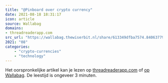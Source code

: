 ```yaml
---
title: "@Pinboard over crypto currency"
date: 2021-08-18 18:31:17
icon: article
source: Wallabag
domains:
- threadreaderapp.com
src_url: "https://wallabag.thewiserbit.nl/share/613349dfba7574.84063779"
2021: "08"
categories:
    - "crypto-currencies"
    - "technology"
---
```

Het oorspronkelijke artikel kan je lezen op [threadreaderapp.com](https://threadreaderapp.com/thread/1399058952336277505.html) of [op Wallabag](https://wallabag.thewiserbit.nl/share/613349dfba7574.84063779). De leestijd is ongeveer 3 minuten.